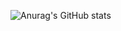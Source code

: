 ![Anurag's GitHub stats](https://github-readme-stats.vercel.app/apiBayi_Cat=anuraghazra&show_icons=true&theme=radical)
